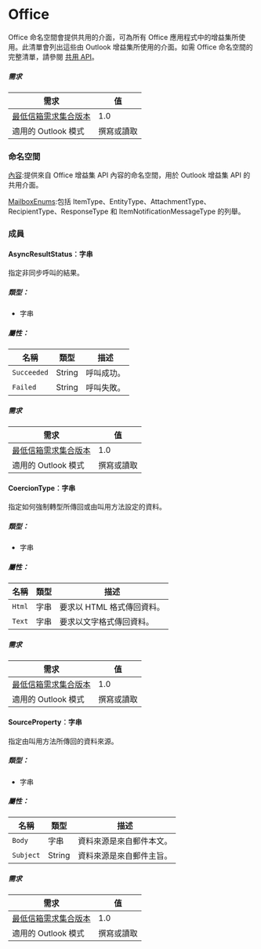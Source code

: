  

# <a name="office"></a>Office

Office 命名空間會提供共用的介面，可為所有 Office 應用程式中的增益集所使用。此清單會列出這些由 Outlook 增益集所使用的介面。如需 Office 命名空間的完整清單，請參閱 [共用 API](../../shared/shared-api.md)。

##### <a name="requirements"></a>需求

|需求| 值|
|---|---|
|[最低信箱需求集合版本](../tutorial-api-requirement-sets.md)| 1.0|
|適用的 Outlook 模式| 撰寫或讀取|

### <a name="namespaces"></a>命名空間

[內容](Office.context.md):提供來自 Office 增益集 API 內容的命名空間，用於 Outlook 增益集 API 的共用介面。

[MailboxEnums](Office.MailboxEnums.md):包括 ItemType、EntityType、AttachmentType、RecipientType、ResponseType 和 ItemNotificationMessageType 的列舉。

### <a name="members"></a>成員

####  <a name="asyncresultstatus-:string"></a>AsyncResultStatus︰字串

指定非同步呼叫的結果。

##### <a name="type:"></a>類型：

*   字串

##### <a name="properties:"></a>屬性：

|名稱| 類型	| 描述|
|---|---|---|
|`Succeeded`| String|呼叫成功。|
|`Failed`| String|呼叫失敗。|

##### <a name="requirements"></a>需求

|需求| 值|
|---|---|
|[最低信箱需求集合版本](../tutorial-api-requirement-sets.md)| 1.0|
|適用的 Outlook 模式| 撰寫或讀取|
####  <a name="coerciontype-:string"></a>CoercionType︰字串

指定如何強制轉型所傳回或由叫用方法設定的資料。

##### <a name="type:"></a>類型：

*   字串

##### <a name="properties:"></a>屬性：

|名稱| 類型	| 描述|
|---|---|---|
|`Html`| 字串|要求以 HTML 格式傳回資料。|
|`Text`| 字串|要求以文字格式傳回資料。|

##### <a name="requirements"></a>需求

|需求| 值|
|---|---|
|[最低信箱需求集合版本](../tutorial-api-requirement-sets.md)| 1.0|
|適用的 Outlook 模式| 撰寫或讀取|
####  <a name="sourceproperty-:string"></a>SourceProperty︰字串

指定由叫用方法所傳回的資料來源。

##### <a name="type:"></a>類型：

*   字串

##### <a name="properties:"></a>屬性：

|名稱| 類型	| 描述|
|---|---|---|
|`Body`| 字串|資料來源是來自郵件本文。|
|`Subject`| String|資料來源是來自郵件主旨。|

##### <a name="requirements"></a>需求

|需求| 值|
|---|---|
|[最低信箱需求集合版本](../tutorial-api-requirement-sets.md)| 1.0|
|適用的 Outlook 模式| 撰寫或讀取|
